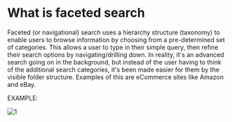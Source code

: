 # What is faceted search
Faceted (or navigational) search uses a hierarchy structure (taxonomy) to enable users to browse information by choosing from a pre-determined set of categories. This allows a user to type in their simple query, then refine their search options by navigating/drilling down. In reality, it's an advanced search going on in the background, but instead of the user having to think of the additional search categories, it's been made easier for them by the visible folder structure. Examples of this are eCommerce sites like Amazon and eBay.

EXAMPLE: 

![1](https://i.stack.imgur.com/tULdB.jpg)
